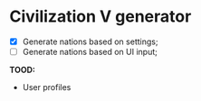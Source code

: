 # Civilization V generator

- [x] Generate nations based on settings;
- [ ] Generate nations based on UI input;

__TOOD:__
- User profiles
